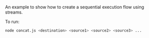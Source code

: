 An example to show how to create a sequential execution flow using streams.

To run:

```bash
node concat.js <destination> <source1> <source2> <source3> ...
```
